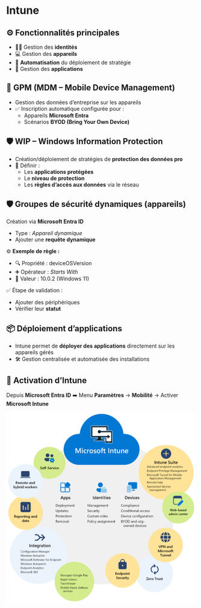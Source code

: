 # Intune

## **⚙️ Fonctionnalités principales**

- 🧑‍💼 Gestion des **identités**
- 💻 Gestion des **appareils**
- 🚀 **Automatisation** du déploiement de stratégie
- 🧩 Gestion des **applications**



## **📲 GPM (MDM – Mobile Device Management)**

- Gestion des données d’entreprise sur les appareils
- ✅ Inscription automatique configurée pour :
  - Appareils **Microsoft Entra**
  - Scénarios **BYOD (Bring Your Own Device)**



## **🛡️ WIP – Windows Information Protection**

- Création/déploiement de stratégies de **protection des données pro**
- 🎯 Définir :
  - Les **applications protégées**
  - Le **niveau de protection**
  - Les **règles d’accès aux données** via le réseau



## **🛡️ Groupes de sécurité dynamiques (appareils)**

Création via **Microsoft Entra ID**

- Type : *Appareil dynamique*
- Ajouter une **requête dynamique**

⚙️ **Exemple de règle :**

- 🔍 Propriété : deviceOSVersion
- ➕ Opérateur : *Starts With*
- 🔢 Valeur : 10.0.2 (Windows 11)

✅ Étape de validation :

- Ajouter des périphériques
- Vérifier leur **statut**



## **📦 Déploiement d’applications**

- Intune permet de **déployer des applications** directement sur les appareils gérés
- 🛠️ Gestion centralisée et automatisée des installations

## **🔑 Activation d’Intune**

Depuis **Microsoft Entra ID** ➡️ Menu **Paramètres** → **Mobilité** → Activer **Microsoft Intune**

![](../../../media/Cours-Messagerie-Cloud-Intune-image1.png)


